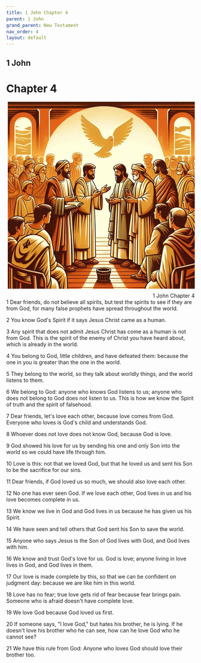```yaml
---
title: 1 John Chapter 4
parent: 1 John
grand_parent: New Testament
nav_order: 4
layout: default
---
```


## 1 John

# Chapter 4

<div style="clear: both; text-align: right;">
    <img src="/assets/Image/1 John/500/4.jpg" alt="1 John Chapter 4" class="chapter-image" style="max-width: 100%; height: auto; float: right; margin: 0 0 10px 10px; padding-left: 10%;">
    <figcaption style="font-size: 14px;">1 John Chapter 4</figcaption>
</div>
1 Dear friends, do not believe all spirits, but test the spirits to see if they are from God, for many false prophets have spread throughout the world.

2 You know God's Spirit if it says Jesus Christ came as a human.

3 Any spirit that does not admit Jesus Christ has come as a human is not from God. This is the spirit of the enemy of Christ you have heard about, which is already in the world.

4 You belong to God, little children, and have defeated them: because the one in you is greater than the one in the world.

5 They belong to the world, so they talk about worldly things, and the world listens to them.

6 We belong to God: anyone who knows God listens to us; anyone who does not belong to God does not listen to us. This is how we know the Spirit of truth and the spirit of falsehood.

7 Dear friends, let's love each other, because love comes from God. Everyone who loves is God's child and understands God.

8 Whoever does not love does not know God, because God is love.

9 God showed his love for us by sending his one and only Son into the world so we could have life through him.

10 Love is this: not that we loved God, but that he loved us and sent his Son to be the sacrifice for our sins.

11 Dear friends, if God loved us so much, we should also love each other.

12 No one has ever seen God. If we love each other, God lives in us and his love becomes complete in us.

13 We know we live in God and God lives in us because he has given us his Spirit.

14 We have seen and tell others that God sent his Son to save the world.

15 Anyone who says Jesus is the Son of God lives with God, and God lives with him.

16 We know and trust God's love for us. God is love; anyone living in love lives in God, and God lives in them.

17 Our love is made complete by this, so that we can be confident on judgment day: because we are like him in this world.

18 Love has no fear; true love gets rid of fear because fear brings pain. Someone who is afraid doesn't have complete love.

19 We love God because God loved us first.

20 If someone says, "I love God," but hates his brother, he is lying. If he doesn't love his brother who he can see, how can he love God who he cannot see?

21 We have this rule from God: Anyone who loves God should love their brother too.



